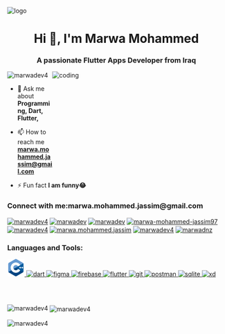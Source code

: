 ![logo](https://github.com/user-attachments/assets/eef7045e-9bd4-4981-8520-99b0caa3329b)
<h1 align="center">Hi 👋, I'm Marwa Mohammed</h1>
<h3 align="center">A passionate Flutter Apps Developer from Iraq</h3>


<img align="right" alt="coding" width="400" height="250"  src="https://cdn.dribbble.com/users/17707/screenshots/2413754/rrr.gif">

<p align="left"> <img src="https://komarev.com/ghpvc/?username=marwadev4&label=Profile%20views&color=0e75b6&style=flat" alt="marwadev4" /> </p>

- 💬 Ask me about **Programming, Dart, Flutter,**

- 📫 How to reach me **marwa.mohammed.jassim@gmail.com**

- ⚡ Fun fact **I am funny😂**

<h3 align="left">Connect with me:marwa.mohammed.jassim@gmail.com</h3>
<p align="left">
<a href="https://codepen.io/marwadev4" target="blank"><img align="center" src="https://raw.githubusercontent.com/rahuldkjain/github-profile-readme-generator/master/src/images/icons/Social/codepen.svg" alt="marwadev4" height="30" width="40" /></a>
<a href="https://dev.to/marwadev" target="blank"><img align="center" src="https://raw.githubusercontent.com/rahuldkjain/github-profile-readme-generator/master/src/images/icons/Social/devto.svg" alt="marwadev" height="30" width="40" /></a>
<a href="https://twitter.com/marwadev" target="blank"><img align="center" src="https://raw.githubusercontent.com/rahuldkjain/github-profile-readme-generator/master/src/images/icons/Social/twitter.svg" alt="marwadev" height="30" width="40" /></a>
<a href="https://linkedin.com/in/marwa-mohammed-jassim97" target="blank"><img align="center" src="https://raw.githubusercontent.com/rahuldkjain/github-profile-readme-generator/master/src/images/icons/Social/linked-in-alt.svg" alt="marwa-mohammed-jassim97" height="30" width="40" /></a>
<a href="https://stackoverflow.com/users/marwadev4" target="blank"><img align="center" src="https://raw.githubusercontent.com/rahuldkjain/github-profile-readme-generator/master/src/images/icons/Social/stack-overflow.svg" alt="marwadev4" height="30" width="40" /></a>
<a href="https://medium.com/marwa.mohammed.jassim" target="blank"><img align="center" src="https://raw.githubusercontent.com/rahuldkjain/github-profile-readme-generator/master/src/images/icons/Social/medium.svg" alt="marwa.mohammed.jassim" height="30" width="40" /></a>
<a href="https://www.leetcode.com/marwadev4" target="blank"><img align="center" src="https://raw.githubusercontent.com/rahuldkjain/github-profile-readme-generator/master/src/images/icons/Social/leet-code.svg" alt="marwadev4" height="30" width="40" /></a>
<a href="https://discord.gg/marwadnz" target="blank"><img align="center" src="https://raw.githubusercontent.com/rahuldkjain/github-profile-readme-generator/master/src/images/icons/Social/discord.svg" alt="marwadnz" height="30" width="40" /></a>
</p>

<h3 align="left">Languages and Tools:</h3>
<p align="left"> <a href="https://www.w3schools.com/cpp/" target="_blank" rel="noreferrer"> <img src="https://raw.githubusercontent.com/devicons/devicon/master/icons/cplusplus/cplusplus-original.svg" alt="cplusplus" width="40" height="40"/> </a> <a href="https://dart.dev" target="_blank" rel="noreferrer"> <img src="https://www.vectorlogo.zone/logos/dartlang/dartlang-icon.svg" alt="dart" width="40" height="40"/> </a> <a href="https://www.figma.com/" target="_blank" rel="noreferrer"> <img src="https://www.vectorlogo.zone/logos/figma/figma-icon.svg" alt="figma" width="40" height="40"/> </a> <a href="https://firebase.google.com/" target="_blank" rel="noreferrer"> <img src="https://www.vectorlogo.zone/logos/firebase/firebase-icon.svg" alt="firebase" width="40" height="40"/> </a> <a href="https://flutter.dev" target="_blank" rel="noreferrer"> <img src="https://www.vectorlogo.zone/logos/flutterio/flutterio-icon.svg" alt="flutter" width="40" height="40"/> </a> <a href="https://git-scm.com/" target="_blank" rel="noreferrer"> <img src="https://www.vectorlogo.zone/logos/git-scm/git-scm-icon.svg" alt="git" width="40" height="40"/> </a> <a href="https://postman.com" target="_blank" rel="noreferrer"> <img src="https://www.vectorlogo.zone/logos/getpostman/getpostman-icon.svg" alt="postman" width="40" height="40"/> </a> <a href="https://www.sqlite.org/" target="_blank" rel="noreferrer"> <img src="https://www.vectorlogo.zone/logos/sqlite/sqlite-icon.svg" alt="sqlite" width="40" height="40"/> </a> <a href="https://www.adobe.com/products/xd.html" target="_blank" rel="noreferrer"> <img src="https://cdn.worldvectorlogo.com/logos/adobe-xd.svg" alt="xd" width="40" height="40"/> </a> </p>



<br><br>
<p>
<p><img align="left" src="https://github-readme-stats.vercel.app/api/top-langs?username=marwadev4&show_icons=true&locale=en&layout=compact" alt="marwadev4" /></p>

<p>&nbsp;<img align="center" src="https://github-readme-stats.vercel.app/api?username=marwadev4&show_icons=true&locale=en" alt="marwadev4" /></p></p>

<p><img align="center" src="https://github-readme-streak-stats.herokuapp.com/?user=marwadev4&" alt="marwadev4" /></p>


